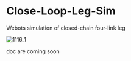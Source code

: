 # Close-Loop-Leg-Sim
Webots simulation of closed-chain four-link leg

![1116_1](https://user-images.githubusercontent.com/54448879/202074004-8927fdba-f7ae-4bb7-a548-6fe2df653b45.jpg)

doc are coming soon
